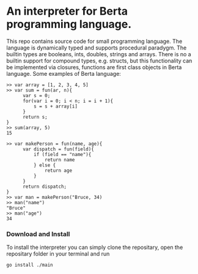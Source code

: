 # An interpreter for Berta programming language.

This repo contains source code for small programming language. 
The language is dynamically typed and supports  procedural paradygm. 
The builtin types are booleans, ints, doubles, strings and arrays. 
There is no a builtin support for compound types, e.g. structs, but this functionality can be implemented via closures, functions are first class objects in Berta language.
Some examples of Berta language: 


```
>> var array = [1, 2, 3, 4, 5]
>> var sum = fun(ar, n){ 
      var s = 0; 
      for(var i = 0; i < n; i = i + 1){ 
          s = s + array[i] 
      } 
      return s; 
}
>> sum(array, 5)
15

>> var makePerson = fun(name, age){ 
      var dispatch = fun(field){ 
          if (field == "name"){ 
              return name
          } else { 
              return age 
          } 
      } 
      return dispatch; 
}
>> var man = makePerson("Bruce, 34)
>> man("name")
"Bruce"
>> man("age")
34

```

### Download and Install

To install the interpreter you can simply clone the repositary, 
open the repositary folder in your terminal and run

    go install ./main 
